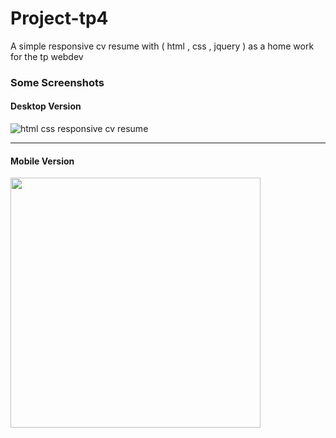 # Project-tp4
A simple responsive cv resume with ( html , css , jquery ) as a home work for the tp webdev

### Some Screenshots

#### Desktop Version
![html css responsive cv resume](https://cloud.githubusercontent.com/assets/24621701/23094430/0203f2da-f5f9-11e6-9d3c-4f0f1aa802ba.jpg)

--------------------

#### Mobile Version
<img src="https://cloud.githubusercontent.com/assets/24621701/23094439/362db99c-f5f9-11e6-86fd-e214d1fa7f1e.jpg" width="400" />
